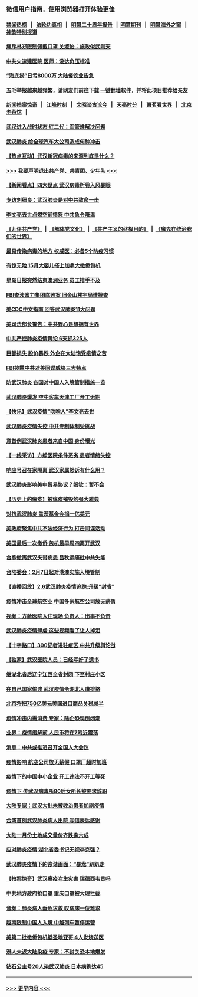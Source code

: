 ### [微信用户指南，使用浏览器打开体验更佳](https://github.com/gfw-breaker/banned-news1/blob/master/indexes/wechat-guide.md?t=0)
#### [禁闻热榜](热点新闻.md?t=0)  &nbsp;&nbsp;|&nbsp;&nbsp; [法轮功真相](https://github.com/gfw-breaker/truth/blob/master/README.md?t=0) &nbsp;&nbsp;|&nbsp;&nbsp; [明慧二十周年报告](https://github.com/gfw-breaker/mh-reports/blob/master/README.md?t=0) &nbsp;&nbsp;|&nbsp;&nbsp;[明慧期刊](https://github.com/gfw-breaker/mh-qikan) &nbsp;&nbsp;|&nbsp;&nbsp; [明慧海外之窗](https://github.com/gfw-breaker/mh-news/blob/master/README.md?t=0) &nbsp;&nbsp;|&nbsp;&nbsp; [神韵特别报道](https://github.com/gfw-breaker/mh-news/blob/master/shenyun.md?t=0)
#### [痛斥林郑限制佩戴口罩 关淑怡：施政似武则天](../pages/nsc413/n11849645.md?t=02071002) 
#### [中共火速建医院 医师：没达负压标准](../pages/nsc413/n11848938.md?t=02071002) 
#### [“海底捞”日亏8000万 大陆餐饮业告急](../pages/nsc413/n11850010.md?t=02071002) 
#### 五毛举报越来越频繁，请网友们前往下载 [一键翻墙软件](https://github.com/gfw-breaker/ssr-accounts)，并将此项目推荐给亲友
#### [新闻拍案惊奇](https://github.com/gfw-breaker/banned-news1/blob/master/pages/link4.md) &nbsp;&nbsp;|&nbsp;&nbsp; [江峰时刻](https://github.com/gfw-breaker/banned-news1/blob/master/pages/link4.md) &nbsp;&nbsp;|&nbsp;&nbsp; [文昭谈古论今](https://github.com/gfw-breaker/banned-news1/blob/master/pages/link4.md) &nbsp;&nbsp;|&nbsp;&nbsp; [天亮时分](https://github.com/gfw-breaker/banned-news1/blob/master/pages/link4.md) &nbsp;&nbsp;|&nbsp;&nbsp; [萧茗看世界](https://github.com/gfw-breaker/banned-news1/blob/master/pages/link4.md) &nbsp;&nbsp;|&nbsp;&nbsp; [北京老茶馆](https://github.com/gfw-breaker/banned-news1/blob/master/pages/link4.md) &nbsp;&nbsp;|&nbsp;&nbsp; 
#### [武汉进入战时状态 红二代：军管难解决问题](../pages/nsc413/n11849976.md?t=02071002) 
#### [武汉肺炎 给全球汽车大公司造成何种冲击](../pages/nsc413/n11850056.md?t=02071002) 
#### [【热点互动】武汉新冠病毒的来源到底是什么？](../pages/nsc413/n11849749.md?t=02071002) 
#### [>>> 我要声明退出共产党、共青团、少年队 <<<](https://github.com/begood0513/goodnews/blob/master/quit/letter.md) 
#### [【新闻看点】四大疑点 武汉病毒所卷入风暴眼](../pages/nsc413/n11849608.md?t=02071002) 
#### [专访刘细良：武汉肺炎是对中共致命一击](../pages/nsc413/n11849934.md?t=02071002) 
#### [李文亮去世点燃空前愤怒 中共急令降温](../pages/nsc413/n11849864.md?t=02071002) 
#### [《九评共产党》](https://github.com/begood0513/9ping.md/blob/master/README.md) &nbsp;|&nbsp; [《解体党文化》](../../../../jtdwh.md/blob/master/README.md)  &nbsp;|&nbsp; [《共产主义的终极目的》](../../../../gczydzjmd.md/blob/master/README.md) &nbsp;|&nbsp; [《魔鬼在统治我们的世界》](../../../../mgztzwmdsj.md/blob/master/README.md) 
#### [最易传染病毒的地方 权威医：必备5个防疫习惯](../pages/nsc413/n11849662.md?t=02071002) 
#### [有惊无险 15月大婴儿搭上加拿大撤侨包机](../pages/nsc413/n11849698.md?t=02071002) 
#### [星岛日报突然结束澳洲业务 员工措手不及](../pages/nsc413/n11849722.md?t=02071002) 
#### [FBI查涉富力集团腐败案 旧金山楼宇局遭搜查](../pages/nsc413/n11848419.md?t=02071002) 
#### [美CDC中文指南 回答武汉肺炎11大问题](../pages/nsc413/n11849703.md?t=02071002) 
#### [美司法部长警告：中共野心是想拥有世界](../pages/nsc413/n11849769.md?t=02071002) 
#### [中共严控肺炎疫情舆论 6天抓325人](../pages/nsc413/n11849529.md?t=02071002) 
#### [巨额损失 股价暴跌 外企在大陆饱受疫情之苦](../pages/nsc413/n11849651.md?t=02071002) 
#### [FBI披露中共对美间谍威胁三大特点](../pages/nsc413/n11849700.md?t=02071002) 
#### [防武汉肺炎 各国对中国人入境管制措施一览](../pages/nsc413/n11838726.md?t=02071002) 
#### [武汉肺炎爆发 空中客车天津工厂开工无期](../pages/nsc413/n11849634.md?t=02071002) 
#### [【快讯】武汉疫情“吹哨人”李文亮去世](../pages/nsc413/n11849459.md?t=02071002) 
#### [武汉肺炎疫情失控 中共专制体制受挑战](../pages/nsc413/n11849457.md?t=02071002) 
#### [意首例武汉肺炎患者来自中国 身份曝光](../pages/nsc413/n11849454.md?t=02071002) 
#### [【一线采访】方舱医院条件恶劣 患者情绪失控](../pages/nsc413/n11848910.md?t=02071002) 
#### [响应号召在家隔离 武汉家属怒诉有什么用？](../pages/nsc413/n11849412.md?t=02071002) 
#### [武汉肺炎影响美中贸易协议？姆钦：暂不会](../pages/nsc413/n11849497.md?t=02071002) 
#### [【历史上的瘟疫】被瘟疫摧毁的强大雅典](../pages/nsc413/n11849036.md?t=02071002) 
#### [对抗武汉肺炎 盖茨基金会捐一亿美元](../pages/nsc413/n11848953.md?t=02071002) 
#### [美政府聚焦中共不法经济行为 打击间谍活动](../pages/nsc413/n11849322.md?t=02071002) 
#### [美国最后一次撤侨 包机最早周四离开武汉](../pages/nsc413/n11849395.md?t=02071002) 
#### [台胞撤离武汉夹带病患 吕秋远痛批中共失能](../pages/nsc413/n11849153.md?t=02071002) 
#### [台陆委会：2月7日起对港澳实施入境管制](../pages/nsc413/n11848681.md?t=02071002) 
#### [【直播回放】2.6武汉肺炎疫情追踪:升级“封省”](../pages/nsc413/n11848948.md?t=02071002) 
#### [疫情冲击全球航空业 中国多家航空公司放无薪假](../pages/nsc413/n11849188.md?t=02071002) 
#### [视频：方舱医院入住现场 负责人：出事不负责](../pages/nsc413/n11845312.md?t=02071002) 
#### [武汉肺炎疫情肆虐 这些视频看了让人掉泪](../pages/nsc413/n11848904.md?t=02071002) 
#### [【十字路口】300记者进驻疫区 中共升级舆论战](../pages/nsc413/n11847578.md?t=02071002) 
#### [【独家】武汉医院人员：已经写好了遗书](../pages/nsc413/n11848942.md?t=02071002) 
#### [继湖北省后辽宁江西全省封闭 下至村庄小区](../pages/nsc413/n11848814.md?t=02071002) 
#### [在自己国家偷渡 武汉疫情令湖北人遭排挤](../pages/nsc413/n11848737.md?t=02071002) 
#### [北京将把750亿美元美国进口商品关税减半](../pages/nsc413/n11848896.md?t=02071002) 
#### [疫情冲击内需消费 专家：陆企恐现倒闭潮](../pages/nsc413/n11849265.md?t=02071002) 
#### [业界：疫情缓解前 人民币将在7附近震荡](../pages/nsc413/n11848445.md?t=02071002) 
#### [消息：中共或推迟召开全国人大会议](../pages/nsc413/n11848698.md?t=02071002) 
#### [疫情影响 航空公司放无薪假 口罩厂超时加班](../pages/nsc413/n11848173.md?t=02071002) 
#### [疫情下的中国中小企业 开工违法不开工等死](../pages/nsc413/n11848520.md?t=02071002) 
#### [疫情下 传武汉病毒所80后女所长被要求辞职](../pages/nsc413/n11842494.md?t=02071002) 
#### [大陆专家：武汉大批未被收治患者加剧疫情](../pages/nsc413/n11848163.md?t=02071002) 
#### [台湾首例武汉肺炎病人出院 写信表达感谢](../pages/nsc413/n11848408.md?t=02071002) 
#### [大陆一月份土地成交量价齐跌逾六成](../pages/nsc413/n11847770.md?t=02071002) 
#### [应对肺炎疫情 湖北省委书记无视李克强？](../pages/nsc413/n11848018.md?t=02071002) 
#### [武汉肺炎疫情下的诙谐画面：“暴龙”趴趴走](../pages/nsc413/n11848057.md?t=02071002) 
#### [【拍案惊奇】武汉瘟疫次生灾害 瑞德西韦贵吗](../pages/nsc413/n11847587.md?t=02071002) 
#### [中共地方政府抢口罩 重庆口罩被大理拦截](../pages/nsc413/n11848150.md?t=02071002) 
#### [音频：肺炎病人垂危求救 叹病床一位难求](../pages/nsc413/n11847883.md?t=02071002) 
#### [越南限制中国人入境 中越列车暂停运营](../pages/nsc413/n11847844.md?t=02071002) 
#### [美第二批撤侨包机抵圣地亚哥 4人发烧送医](../pages/nsc413/n11847923.md?t=02071002) 
#### [港人未返大陆染疫 专家：不封关恐本地爆发](../pages/nsc413/n11848021.md?t=02071002) 
#### [钻石公主号20人染武汉肺炎 日本病例达45](../pages/nsc413/n11847823.md?t=02071002) 

----
#### [ >>> 更早内容 <<< ](../indexes/nsc413-earlier.md)
